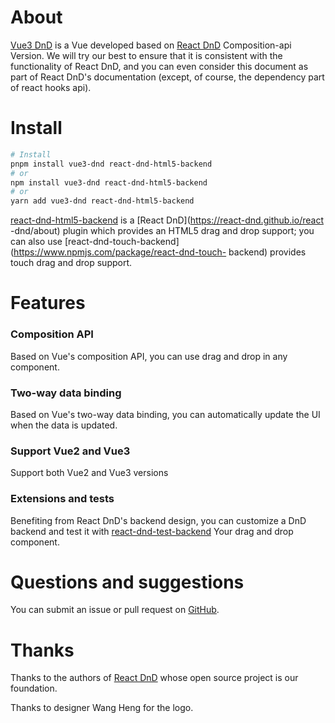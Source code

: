 # About
[Vue3 DnD](https://github.com/hcg1023/vue3-dnd) is a Vue developed based on [React DnD](https://react-dnd.github.io/react-dnd/about)
Composition-api
Version. We will try our best to ensure that it is consistent with the functionality of React DnD, and you can even consider this document as part of React DnD's documentation (except, of course, the dependency part of react hooks api).

# Install
```bash
# Install
pnpm install vue3-dnd react-dnd-html5-backend
# or
npm install vue3-dnd react-dnd-html5-backend
# or
yarn add vue3-dnd react-dnd-html5-backend
````
[react-dnd-html5-backend](https://www.npmjs.com/package/react-dnd-html5-backend) is a [React DnD](https://react-dnd.github.io/react -dnd/about) plugin which provides an HTML5 drag and drop support; you can also use [react-dnd-touch-backend](https://www.npmjs.com/package/react-dnd-touch- backend) provides touch drag and drop support.

# Features
### Composition API
Based on Vue's composition API, you can use drag and drop in any component.
### Two-way data binding
Based on Vue's two-way data binding, you can automatically update the UI when the data is updated.
### Support Vue2 and Vue3
Support both Vue2 and Vue3 versions
### Extensions and tests
Benefiting from React DnD's backend design, you can customize a DnD backend and test it with [react-dnd-test-backend](https://www.npmjs.com/package/react-dnd-test-backend) Your drag and drop component.


# Questions and suggestions
You can submit an issue or pull request on [GitHub](https://github.com/hcg1023/vue3-dnd).

# Thanks
Thanks to the authors of [React DnD](https://react-dnd.github.io/react-dnd/about) whose open source project is our foundation.

Thanks to designer Wang Heng for the logo.
